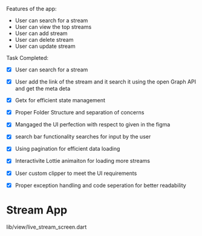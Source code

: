 <!-- create readme for fucntionality of my app -->
Features of the app:
- User can search for a stream 
- User can view the top streams
- User can add stream
- User can delete stream
- User can update stream

Task Completed:
- [x] User can search for a stream
- [x] User add the link of the stream and it search it using the open Graph API and get the meta deta
- [x] Getx for efficient state management
- [x] Proper Folder Structure and separation of concerns
- [x] Mangaged the UI perfection with respect to given in the figma
- [x] search bar functionality searches for input by the user
- [x] Using pagination for efficient data loading
- [x] Interactivite Lottie animaiton for loading more streams
- [x] User custom clipper to meet the UI requirements
- [x] Proper exception handling and code seperation for better readability



# Stream App
lib/view/live_stream_screen.dart
```dart
